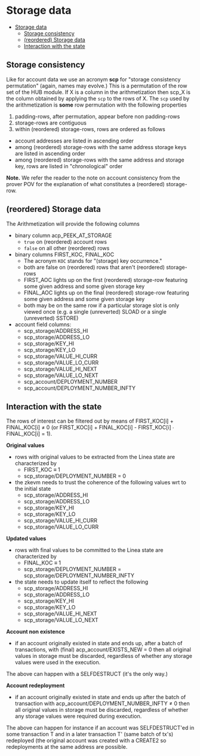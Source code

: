 # Storage data

- [Storage data](#storage-data)
  - [Storage consistency](#storage-consistency)
  - [(reordered) Storage data](#reordered-storage-data)
  - [Interaction with the state](#interaction-with-the-state)

## Storage consistency

Like for account data we use an acronym **scp** for "storage consistency permutation" (again, names may evolve.) This is a permutation of the row set of the HUB module. If X is a column in the arithmetization then scp_X is the column obtained by applying the `scp` to the rows of X. The `scp` used by the arithmetization is **some** row permutation with the following properties
1. padding-rows, after permutation, appear before non padding-rows
2. storage-rows are contiguous
3. within (reordered) storage-rows, rows are ordered as follows
  - account addresses are listed in ascending order
  - among (reordered) storage-rows with the same address storage keys are listed in ascending order
  - among (reordered) storage-rows with the same address and storage key, rows are listed in "chronological" order

**Note.** We refer the reader to the note on account consistency from the prover POV for the explanation of what constitutes a (reordered) storage-row.

## (reordered) Storage data

The Arithmetization will provide the following columns 
- binary column acp_PEEK_AT_STORAGE
  - `true` on (reordered) account rows
  - `false` on all other (reordered) rows
- binary columns FIRST_KOC, FINAL_KOC
  - The acronym `KOC` stands for "(storage) key occurrence."
  - both are false on (reordered) rows that aren't (reordered) storage-rows
  - FIRST_AOC lights up on the first (reordered) storage-row featuring some given address and some given storage key
  - FINAL_AOC lights up on the final (reordered) storage-row featuring some given address and some given storage key
  - both may be on the same row if a particular storage slot is only viewed once (e.g. a single (unreverted) SLOAD or a single (unreverted) SSTORE)
- account field columns:
  - scp_storage/ADDRESS_HI
  - scp_storage/ADDRESS_LO
  - scp_storage/KEY_HI
  - scp_storage/KEY_LO
  - scp_storage/VALUE_HI_CURR
  - scp_storage/VALUE_LO_CURR
  - scp_storage/VALUE_HI_NEXT
  - scp_storage/VALUE_LO_NEXT
  - scp_account/DEPLOYMENT_NUMBER
  - scp_account/DEPLOYMENT_NUMBER_INFTY

## Interaction with the state

The rows of interest can be filtered out by means of FIRST_KOC[i] + FINAL_KOC[i] ≠ 0 (or FIRST_KOC[i] + FINAL_KOC[i] - FIRST_KOC[i] ∙ FINAL_KOC[i] = 1).

**Original values**
- rows with original values to be extracted from the Linea state are characterized by
  - FIRST_KOC ≡ 1
  - scp_storage/DEPLOYMENT_NUMBER = 0
- the zkevm needs to trust the coherence of the following values wrt to the initial state
  - scp_storage/ADDRESS_HI
  - scp_storage/ADDRESS_LO
  - scp_storage/KEY_HI
  - scp_storage/KEY_LO
  - scp_storage/VALUE_HI_CURR
  - scp_storage/VALUE_LO_CURR

**Updated values**
- rows with final values to be committed to the Linea state are characterized by
  - FINAL_KOC ≡ 1
  - scp_storage/DEPLOYMENT_NUMBER = scp_storage/DEPLOYMENT_NUMBER_INFTY
- the state needs to update itself to reflect the following
  - scp_storage/ADDRESS_HI
  - scp_storage/ADDRESS_LO
  - scp_storage/KEY_HI
  - scp_storage/KEY_LO
  - scp_storage/VALUE_HI_NEXT
  - scp_storage/VALUE_LO_NEXT

**Account non existence**
- if an account originally existed in state and ends up, after a batch of transactions, with (final) acp_account/EXISTS_NEW = 0 then all original values in storage must be discarded, regardless of whether any storage values were used in the execution.

The above can happen with a SELFDESTRUCT (it's the only way.)

**Account redeployment**
- if an account originally existed in state and ends up after the batch of transaction with acp_account/DEPLOYMENT_NUMBER_INFTY ≠ 0 then all original values in storage must be discarded, regardless of whether any storage values were required during execution.

The above can happen for instance if an account was SELFDESTRUCT'ed in some transaction T and in a later transaction T' (same batch of tx's) redeployed (the original account was created with a CREATE2 so redeployments at the same address are possible.
